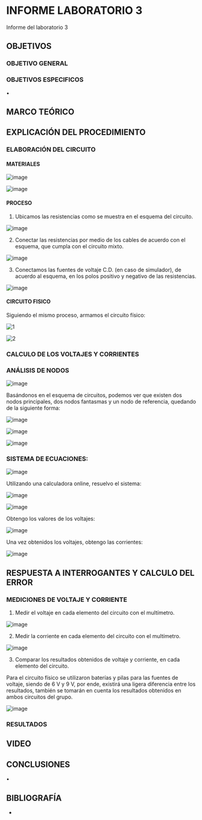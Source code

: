 # INFORME LABORATORIO 3
Informe del laboratorio 3

## OBJETIVOS

### OBJETIVO GENERAL



### OBJETIVOS ESPECIFICOS

•	

## MARCO TEÓRICO

### 

## EXPLICACIÓN DEL PROCEDIMIENTO

### ELABORACIÓN DEL CIRCUITO

#### MATERIALES

![image](https://user-images.githubusercontent.com/105565683/172512745-b3e33877-64d6-449c-ab71-92d1b4b65fdb.png)

![image](https://user-images.githubusercontent.com/105565683/172512906-318fcfcd-b2fd-40d6-931f-2bf2b562c6eb.png)

#### PROCESO

1.	Ubicamos las resistencias como se muestra en el esquema del circuito.

![image](https://user-images.githubusercontent.com/105565683/172513040-d34e9826-d9ed-47f9-a8cd-d0ef39e74ba9.png)

2.	Conectar las resistencias por medio de los cables de acuerdo con el esquema, que cumpla con el circuito mixto.

![image](https://user-images.githubusercontent.com/105565683/172513138-b5935d4f-bf93-4a48-8385-bc4f658082f0.png)

3.	Conectamos las fuentes de voltaje C.D. (en caso de simulador), de acuerdo al esquema, en los polos positivo y negativo de las resistencias.

![image](https://user-images.githubusercontent.com/105565683/172513234-9c016f56-d718-47d3-96e7-4dbf6301b3e8.png)

#### CIRCUITO FISICO

Siguiendo el mismo proceso, armamos el circuito físico:

![1](https://user-images.githubusercontent.com/105565683/172524767-10795685-023a-43ee-9372-2490747021c8.jpg)

![2](https://user-images.githubusercontent.com/105565683/172524790-851e899d-2d5b-4249-bd25-a98a46e60832.jpg)

### CALCULO DE LOS VOLTAJES Y CORRIENTES

### ANÁLISIS DE NODOS

![image](https://user-images.githubusercontent.com/105565683/172513356-681528ab-249a-488b-ac16-049d0588418c.png)

Basándonos en el esquema de circuitos, podemos ver que existen dos nodos principales, dos nodos fantasmas y un nodo de referencia, quedando de la siguiente forma:

![image](https://user-images.githubusercontent.com/105565683/172513383-34e59255-f1e6-4eaa-b2ec-4debb7f96881.png)

![image](https://user-images.githubusercontent.com/105565683/172513422-dcba1b84-e8cc-475b-aab7-d8a8138e0f8b.png)

![image](https://user-images.githubusercontent.com/105565683/172513479-98001d75-1657-4e16-bd88-8467912bb286.png)

### SISTEMA DE ECUACIONES:

![image](https://user-images.githubusercontent.com/105565683/172513558-40d95c98-2b98-4ec0-83e4-466787c5377d.png)

Utilizando una calculadora online, resuelvo el sistema:

![image](https://user-images.githubusercontent.com/105565683/172513693-e9c0fc93-7aea-498c-abc3-63487b2b57e6.png)

![image](https://user-images.githubusercontent.com/105565683/172513736-0edaec50-4266-495d-8a12-e7790c7cb76f.png)

Obtengo los valores de los voltajes:

![image](https://user-images.githubusercontent.com/105565683/172513802-74c36312-7ea9-49a5-9ca9-7330a72373fe.png)

Una vez obtenidos los voltajes, obtengo las corrientes:

![image](https://user-images.githubusercontent.com/105565683/172513834-e1e56b73-3e29-4682-98c4-a4f4513792ea.png)

## RESPUESTA A INTERROGANTES Y CALCULO DEL ERROR

### MEDICIONES DE VOLTAJE Y CORRIENTE

1. Medir el voltaje en cada elemento del circuito con el multímetro.

![image](https://user-images.githubusercontent.com/105565683/172513966-0a1b4ca3-68d5-49db-8191-45de0c7cfc2a.png)

2. Medir la corriente en cada elemento del circuito con el multímetro.

![image](https://user-images.githubusercontent.com/105565683/172514048-4be280ea-3cb6-4903-beab-cae8e7239475.png)

3. Comparar los resultados obtenidos de voltaje y corriente, en cada elemento del circuito.

Para el circuito físico se utilizaron baterías y pilas para las fuentes de voltaje, siendo de 6 V y 9 V, por ende, existirá una ligera diferencia entre los resultados, también se tomarán en cuenta los resultados obtenidos en ambos circuitos del grupo.

![image](https://user-images.githubusercontent.com/105565683/172524856-fece0fdf-7e2e-4f8f-a5e8-1ee75b6ba127.png)

### RESULTADOS



## VIDEO



## CONCLUSIONES

• 

## BIBLIOGRAFÍA

- 
